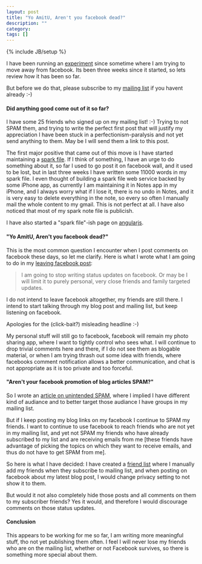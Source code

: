 ```yaml
---
layout: post
title: "Yo AmitU, Aren't you facebook dead?"
description: ""
category: 
tags: []
---
```

{% include JB/setup %}

I have been running an
[experiment](/2012/09/i-am-leaving-facebook-why-and-how-you-should-too/) since
sometime where I am trying to move away from facebook. Its been three weeks
since it started, so lets review how it has been so far.

But before we do that, please subscribe to my [mailing
list](http://eepurl.com/pRhOD) if you havent already :-)

#### Did anything good come out of it so far?

I have some 25 friends who signed up on my mailing list! :-) Trying to not SPAM
them, and trying to write the perfect first post that will justify my
appreciation I have been stuck in a perfectionism-paralysis and not yet send
anything to them. May be I will send them a link to this post.

The first major positive that came out of this move is I have started
maintaining a [spark file](https://medium.com/p/8d6e7df7ae58). If I think of
something, I have an urge to do something about it, so far I used to go post it
on facebook wall, and it used to be lost, but in last three weeks I have
written some 11000 words in my spark file. I even thought of building a spark
file web service backed by some iPhone app, as currently I am maintaining it in
Notes app in my iPhone, and I always worry what if I lose it, there is no undo
in Notes, and it is very easy to delete everything in the note, so every so
often I manually mail the whole content to my gmail. This is not perfect at
all. I have also noticed that most of my spark note file is publicish.

I have also started a "spark file"-ish page on [angularjs](/angularjs/).

#### "Yo AmitU, Aren't you facebook dead?"

This is the most common question I encounter when I post comments on facebook
these days, so let me clarify. Here is what I wrote what I am going to do in my
[leaving facebook
post](/2012/09/i-am-leaving-facebook-why-and-how-you-should-too/):

> I am going to stop writing status updates on facebook. Or may be I will
> limit it to purely personal, very close friends and family targeted
> updates.

I do not intend to leave facebook altogether, my friends are still there. I
intend to start talking through my blog post and mailing list, but keep
listening on facebook.

Apologies for the (click-bait?) misleading headline :-)

My personal stuff will still go to facebook, facebook will remain my photo
sharing app, where I want to tightly control who sees what. I will continue to
drop trivial comments here and there, if I do not see them as blogable
material, or when I am trying thrash out some idea with friends, where
facebooks comment notification allows a better communication, and chat is not
appropriate as it is too private and too forceful.

#### "Aren't your facebook promotion of blog articles SPAM?"

So I wrote an [article on unintended SPAM](/2012/09/the-unintended-spam/),
where I implied I have different kind of audiance and to better target those
audiance I have groups in my mailing list.

But if I keep posting my blog links on my facebook I continue to SPAM my
friends. I want to continue to use facebook to reach friends who are not yet in
my mailing list, and yet not SPAM my friends who have already subscribed to my
list and are receiving emails from me [these friends have advantage of picking
the topics on which they want to receive emails, and thus do not have to get
SPAM from me].

So here is what I have decided: I have created a [friend
list](https://www.facebook.com/help/friends/lists) where I manually add my
friends when they subscribe to mailing list, and when posting on facebook about
my latest blog post, I would change privacy setting to not show it to them.

But would it not also completely hide those posts and all comments on them to
my subscriber friends? Yes it would, and therefore I would discourage comments
on those status updates.

#### Conclusion

This appears to be working for me so far, I am writing more meaningful stuff,
tho not yet publishing them often. I feel I will never lose my friends who are
on the mailing list, whether or not Facebook survives, so there is something
more special about them.





